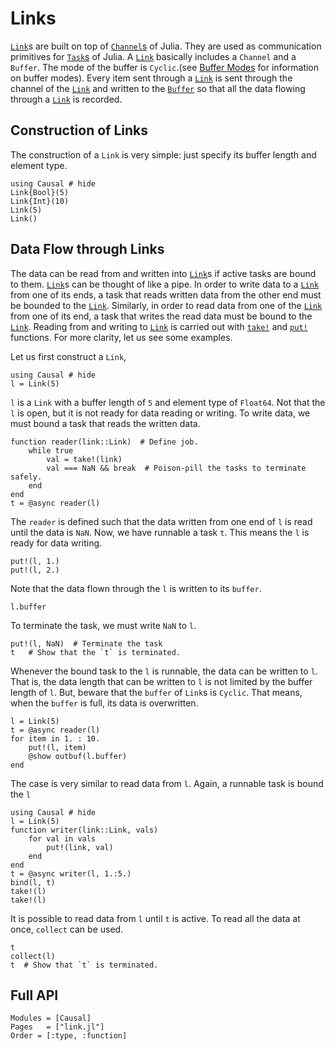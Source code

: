 # Links 

[`Link`](@ref)s are built on top of  [`Channel`s](https://docs.julialang.org/en/v1/manual/parallel-computing/#Channels-1) of Julia. They are used as communication primitives for [`Task`s](https://docs.julialang.org/en/v1/manual/control-flow/#man-tasks-1) of Julia. A [`Link`](@ref) basically includes a `Channel` and a `Buffer`. The mode of the buffer is `Cyclic`.(see [Buffer Modes](@ref) for information on buffer modes). Every item sent through a [`Link`](@ref) is sent through the channel of the [`Link`](@ref) and written to the [`Buffer`](@ref) so that all the data flowing through a [`Link`](@ref) is recorded.

## Construction of Links 
The construction of a `Link` is very simple: just specify its buffer length and element type.
```@repl 
using Causal # hide 
Link{Bool}(5)
Link{Int}(10)
Link(5) 
Link()
```

## Data Flow through Links
The data can be read from and written into [`Link`](@ref)s if active tasks are bound to them. [`Link`](@ref)s can be thought of like a pipe. In order to write data to a [`Link`](@ref) from one of its ends, a task that reads written data from the other end must be bounded to the [`Link`](@ref). Similarly, in order to read data from one of the [`Link`](@ref) from one of its end, a task that writes the read data must be bound to the [`Link`](@ref). Reading from and writing to [`Link`](@ref) is carried out with [`take!`](@ref) and [`put!`](@ref) functions. For more clarity, let us see some examples. 

Let us first construct a `Link`,
```@repl link_writing_ex_1
using Causal # hide
l = Link(5)
```
`l` is a `Link` with a buffer length of `5` and element type of `Float64`. Not that the `l` is open, but it is not ready for data reading or writing. To write data, we must bound a task that reads the written data.
```@repl link_writing_ex_1
function reader(link::Link)  # Define job.
    while true
        val = take!(link)
        val === NaN && break  # Poison-pill the tasks to terminate safely.
    end
end
t = @async reader(l)
```
The `reader` is defined such that the data written from one end of `l` is read until the data is `NaN`. Now, we have runnable a task `t`. This means the `l` is ready for data writing. 
```@repl link_writing_ex_1
put!(l, 1.)
put!(l, 2.)
```
Note that the data flown through the `l` is written to its `buffer`. 
```@repl link_writing_ex_1
l.buffer
```
To terminate the task, we must write `NaN` to `l`.
```@repl link_writing_ex_1
put!(l, NaN)  # Terminate the task 
t   # Show that the `t` is terminated.
```
Whenever the bound task to the `l` is runnable, the data can be written to `l`. That is, the data length that can be written to `l` is not limited by the buffer length of `l`. But, beware that the `buffer` of `Link`s is `Cyclic`. That means, when the `buffer` is full, its data is overwritten.
```@repl link_writing_ex_1
l = Link(5)
t = @async reader(l)
for item in 1. : 10.
    put!(l, item)
    @show outbuf(l.buffer)
end
```

The case is very similar to read data from `l`. Again, a runnable task is bound the `l` 
```@repl link_reading_ex_1
using Causal # hide
l = Link(5)
function writer(link::Link, vals)
    for val in vals
        put!(link, val)
    end
end
t = @async writer(l, 1.:5.)
bind(l, t)
take!(l)
take!(l)
```
It is possible to read data from `l` until `t` is active. To read all the data at once, `collect` can be used. 
```@repl link_reading_ex_1
t   
collect(l)
t  # Show that `t` is terminated.
```

## Full API 
```@autodocs
Modules = [Causal]
Pages   = ["link.jl"]
Order = [:type, :function]
```